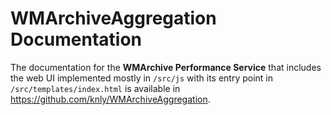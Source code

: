 # WMArchiveAggregation Documentation

The documentation for the **WMArchive Performance Service** that includes the web UI implemented mostly in `/src/js` with its entry point in `/src/templates/index.html` is available in https://github.com/knly/WMArchiveAggregation.
